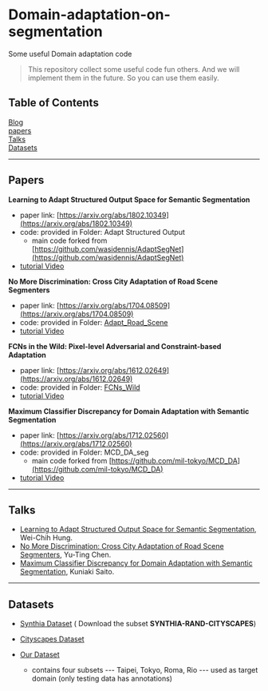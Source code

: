 # Domain-adaptation-on-segmentation

Some useful Domain adaptation code

> This repository collect some useful code fun others. And we will implement them in the future. So you can use them easily.

## Table of Contents
[Blog](https://medium.com/deep-learning-domain-adaptation-on-image-segmentat)  
[papers](#papers)  
[Talks](#talks)  
[Datasets](#datasets)  

----------
## Papers
**Learning to Adapt Structured Output Space for Semantic Segmentation**

- paper link: [https://arxiv.org/abs/1802.10349](https://arxiv.org/abs/1802.10349)
- code: provided in Folder: Adapt Structured Output
	- main code forked from [https://github.com/wasidennis/AdaptSegNet](https://github.com/wasidennis/AdaptSegNet)
- [tutorial Video]()

**No More Discrimination: Cross City Adaptation of Road Scene Segmenters**

- paper link: [https://arxiv.org/abs/1704.08509](https://arxiv.org/abs/1704.08509)
- code: provided in Folder: [Adapt_Road_Scene](https://github.com/stu92054/Domain-adaptation-on-segmentation/tree/master/Adapt_Road_Scene)
- [tutorial Video]()

**FCNs in the Wild: Pixel-level Adversarial and Constraint-based Adaptation**

- paper link: [https://arxiv.org/abs/1612.02649](https://arxiv.org/abs/1612.02649)
- code: provided in Folder: [FCNs_Wild](https://github.com/stu92054/Domain-adaptation-on-segmentation/tree/master/FCNs_Wild)
- [tutorial Video]()

**Maximum Classifier Discrepancy for Domain Adaptation with Semantic Segmentation**
- paper link: [https://arxiv.org/abs/1712.02560](https://arxiv.org/abs/1712.02560)
- code: provided in Folder: MCD_DA_seg
	- main code forked from  [https://github.com/mil-tokyo/MCD_DA](https://github.com/mil-tokyo/MCD_DA)
- [tutorial Video]()
----------
## Talks
- [Learning to Adapt Structured Output Space for Semantic Segmentation](https://www.youtube.com/watch?v=zVYY9HaEJnc&feature=youtu.be&t=2643), Wei-Chih Hung.
- [No More Discrimination: Cross City Adaptation of Road Scene Segmenters](https://www.youtube.com/watch?v=EQ9HptjI8_U), Yu-Ting Chen.
- [Maximum Classifier Discrepancy for Domain Adaptation with Semantic Segmentation](https://www.youtube.com/watch?v=8mk7i3vGjAM), Kuniaki Saito.
----------
## Datasets 

- [Synthia Dataset](http://synthia-dataset.com/download-2/) ( Download the subset **SYNTHIA-RAND-CITYSCAPES**)

- [Cityscapes Dataset](https://www.cityscapes-dataset.com/)

- [Our Dataset](https://yihsinchen.github.io/segmentation_adaptation/#Dataset)
	- contains four subsets --- Taipei, Tokyo, Roma, Rio --- used as target domain (only testing data has annotations) 
